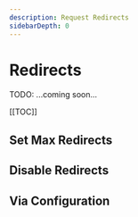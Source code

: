 ```yaml
---
description: Request Redirects
sidebarDepth: 0
---
```


# Redirects

TODO: ...coming soon...

[[TOC]]

## Set Max Redirects

## Disable Redirects

## Via Configuration
